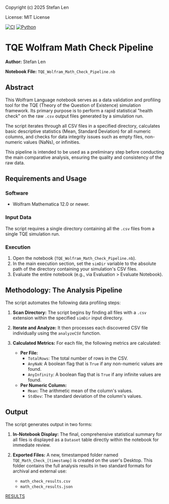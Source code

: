 Copyright (c) 2025 Stefan Len

License: MIT License

[![CI](https://github.com/SteviLen420/TQE_simulation/actions/workflows/ci.yml/badge.svg?branch=main)](https://github.com/SteviLen420/TQE_simulation/actions/workflows/ci.yml)
[![Python](https://img.shields.io/badge/python-3.9%20|%203.10%20|%203.11-blue)](https://www.python.org/doc/)

# TQE Wolfram Math Check Pipeline

**Author:** Stefan Len

**Notebook File:** `TQE_Wolfram_Math_Check_Pipeline.nb`

## Abstract

This Wolfram Language notebook serves as a data validation and profiling tool for the TQE (Theory of the Question of Existence) simulation framework. Its primary purpose is to perform a rapid statistical "health check" on the raw `.csv` output files generated by a simulation run.

The script iterates through all CSV files in a specified directory, calculates basic descriptive statistics (Mean, Standard Deviation) for all numeric columns, and checks for data integrity issues such as empty files, non-numeric values (NaNs), or infinities.

This pipeline is intended to be used as a preliminary step before conducting the main comparative analysis, ensuring the quality and consistency of the raw data.

## Requirements and Usage

### Software
- Wolfram Mathematica 12.0 or newer.

### Input Data
The script requires a single directory containing all the `.csv` files from a single TQE simulation run.

### Execution
1.  Open the notebook (`TQE_Wolfram_Math_Check_Pipeline.nb`).
2.  In the main execution section, set the `simDir` variable to the absolute path of the directory containing your simulation's CSV files.
3.  Evaluate the entire notebook (e.g., via Evaluation > Evaluate Notebook).

## Methodology: The Analysis Pipeline

The script automates the following data profiling steps:

1.  **Scan Directory:** The script begins by finding all files with a `.csv` extension within the specified `simDir` input directory.

2.  **Iterate and Analyze:** It then processes each discovered CSV file individually using the `analyzeCSV` function.

3.  **Calculated Metrics:** For each file, the following metrics are calculated:
    * **Per File:**
        * `TotalRows`: The total number of rows in the CSV.
        * `AnyNaN`: A boolean flag that is `True` if any non-numeric values are found.
        * `AnyInfinity`: A boolean flag that is `True` if any infinite values are found.
    * **Per Numeric Column:**
        * `Mean`: The arithmetic mean of the column's values.
        * `StdDev`: The standard deviation of the column's values.

## Output

The script generates output in two forms:

1.  **In-Notebook Display:** The final, comprehensive statistical summary for all files is displayed as a `Dataset` table directly within the notebook for immediate review.

2.  **Exported Files:** A new, timestamped folder named `TQE_Math_Check_[timestamp]` is created on the user's Desktop. This folder contains the full analysis results in two standard formats for archival and external use:
    * `math_check_results.csv`
    * `math_check_results.json`

[RESULTS](./RESULTS)
